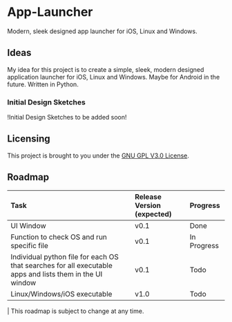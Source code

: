 # App-Launcher
Modern, sleek designed app launcher for iOS, Linux and Windows.

## Ideas
My idea for this project is to create a simple, sleek, modern designed application launcher for iOS, Linux and Windows. Maybe for Android in the future. Written in Python.

### Initial Design Sketches
!Initial Design Sketches to be added soon!

## Licensing
This project is brought to you under the [GNU GPL V3.0 License](https://choosealicense.com/licenses/gpl-3.0/).

## Roadmap
| Task | Release Version (expected) | Progress |
| :--- | :--- | :--- |
| UI Window | v0.1 | Done |
| Function to check OS and run specific file | v0.1 | In Progress |
| Individual python file for each OS that searches for all executable apps and lists them in the UI window | v0.1 | Todo |
| Linux/Windows/iOS  executable | v1.0 | Todo |

   | This roadmap is subject to change at any time.
